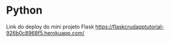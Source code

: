 # Python

Link do deploy do mini projeto Flask
https://flaskcrudapptutorial-926b0c8968f5.herokuapp.com/